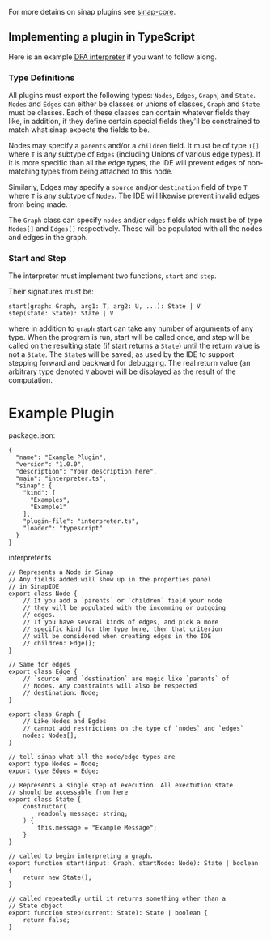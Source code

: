 For more detains on sinap plugins see [sinap-core](https://www.github.com/2graphic/sinap-core). 

## Implementing a plugin in TypeScript

Here is an example [DFA interpreter](test-support/dfa) if you want to follow along. 

### Type Definitions
All plugins must export the following types: `Nodes`, `Edges`, `Graph`, and `State`. `Nodes` and `Edges` can either be classes or unions of classes, `Graph` and `State` must be classes. Each of these classes can contain whatever fields they like, in addition, if they define certain special fields they'll be constrained to match what sinap expects the fields to be. 

Nodes may specify a `parents` and/or a `children` field. It must be of type `T[]` where `T` is any subtype of `Edges` (including Unions of various edge types). If it is more specific than all the edge types, the IDE will prevent edges of non-matching types from being attached to this node. 

Similarly, Edges may specify a `source` and/or `destination` field of type `T` where `T` is any subtype of `Nodes`. The IDE will likewise prevent invalid edges from being made. 

The `Graph` class can specify `nodes` and/or `edges` fields which must be of type `Nodes[]` and `Edges[]` respectively. These will be populated with all the nodes and edges in the graph. 

### Start and Step

The interpreter must implement two functions, `start` and `step`.

Their signatures must be:

```
start(graph: Graph, arg1: T, arg2: U, ...): State | V
step(state: State): State | V
```

where in addition to `graph` start can take any number of arguments of any type. When the program is run, start will be called once, and step will be called on the resulting state (if start returns a `State`) until the return value is not a `State`. The `State`s will be saved, as used by the IDE to support stepping forward and backward for debugging. The real return value (an arbitrary type denoted `V` above) will be displayed as the result of the computation. 

# Example Plugin

package.json:
```{json}
{
  "name": "Example Plugin",
  "version": "1.0.0",
  "description": "Your description here",
  "main": "interpreter.ts",
  "sinap": {
    "kind": [
      "Examples",
      "Example1"
    ],
    "plugin-file": "interpreter.ts",
    "loader": "typescript"
  }
}
```

interpreter.ts
```{TypeScript}
// Represents a Node in Sinap
// Any fields added will show up in the properties panel
// in SinapIDE
export class Node {
    // If you add a `parents` or `children` field your node
    // they will be populated with the incomming or outgoing
    // edges.
    // If you have several kinds of edges, and pick a more
    // specific kind for the type here, then that criterion
    // will be considered when creating edges in the IDE
    // children: Edge[];
}

// Same for edges
export class Edge {
    // `source` and `destination` are magic like `parents` of
    // Nodes. Any constraints will also be respected
    // destination: Node;
}

export class Graph {
    // Like Nodes and Egdes
    // cannot add restrictions on the type of `nodes` and `edges`
    nodes: Nodes[];
}

// tell sinap what all the node/edge types are
export type Nodes = Node;
export type Edges = Edge;

// Represents a single step of execution. All exectution state 
// should be accessable from here
export class State {
    constructor(
        readonly message: string;
    ) {
        this.message = "Example Message";
    }
}

// called to begin interpreting a graph. 
export function start(input: Graph, startNode: Node): State | boolean {
    return new State();
}

// called repeatedly until it returns something other than a 
// State object
export function step(current: State): State | boolean {
    return false;
}
```


